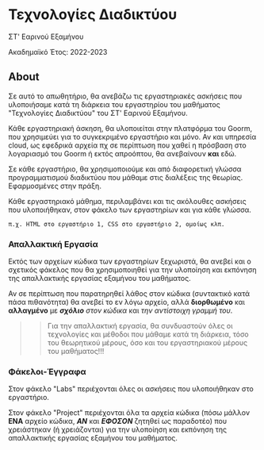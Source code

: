 # Τεχνολογίες Διαδικτύου

ΣΤ' Εαρινού Εξαμήνου

Ακαδημαϊκό Έτος: 2022-2023

## About

Σε αυτό το απωθητήριο, θα ανεβάζω τις εργαστηριακές ασκήσεις που υλοποιήσαμε κατά τη διάρκεια του εργαστηρίου του μαθήματος "Τεχνολογίες Διαδικτύου"
του ΣΤ' Εαρινού Εξαμήνου.

Κάθε εργαστηριακή άσκηση, θα υλοποιείται στην πλατφόρμα του Goorm, που χρησιμεύει για το συγκεκριμένο εργαστήριο και μόνο.
Αν και υπηρεσία cloud, ως εφεδρικά αρχεία πχ σε περίπτωση που χαθεί η πρόσβαση στο λογαριασμό του Goorm ή εκτός απροόπτου,
θα ανεβαίνουν **και** εδώ.

Σε κάθε εργαστήριο, θα χρησιμοποιούμε και από διαφορετική γλώσσα προγραμματισμού διαδικτύου που μάθαμε στις διαλέξεις της θεωρίας.
Εφαρμοσμένες στην πράξη.

Κάθε εργαστηριακό μάθημα, περιλαμβάνει και τις ακόλουθες ασκήσεις που υλοποιήθηκαν, στον φάκελο των εργαστηρίων και για κάθε γλώσσα.

` π.χ. HTML στο εργαστήριο 1, CSS στο εργαστήριο 2, ομοίως κλπ. `

### Απαλλακτική Εργασία

Εκτός των αρχείων κώδικα των εργαστηρίων ξεχωριστά, θα ανεβεί και ο σχετικός φάκελος που θα χρησιμοποιηθεί για την υλοποίηση και εκπόνηση της απαλλακτικής
εργασίας εξαμήνου του μαθήματος.

Αν σε περίπτωση που παρατηρηθεί λάθος στον κώδικα (συντακτικό κατά πάσα πιθανότητα) θα ανεβεί το εν λόγω αρχείο, αλλά **διορθωμένο** και **αλλαγμένο** με _**σχόλιο** στον κώδικα_ και _την αντίστοιχη γραμμή του_.

>> Για την απαλλακτική εργασία, θα συνδυαστούν όλες οι τεχνολογίες και μέθοδοι που μάθαμε κατά τη διάρκεια, τόσο του θεωρητικού μέρους, όσο και του εργαστηριακού μέρους του μαθήματος!!!

### Φάκελοι-Έγγραφα

Στον φάκελο "Labs" περιέχονται όλες οι ασκήσεις που υλοποιήθηκαν στο εργαστήριο.

Στον φάκελο "Project" περιέχονται όλα τα αρχεία κώδικα (πόσω μάλλον **ΕΝΑ** αρχείο κώδικα, _**ΑΝ**_ και _**ΕΦΟΣΟΝ**_ ζητηθεί ως παραδοτέο) που χρειάστηκαν
(ή χρειάζονται) για την υλοποίηση και εκπόνηση της απαλλακτικής εργασίας εξαμήνου του μαθήματος.
